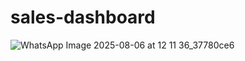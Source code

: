 # sales-dashboard
![WhatsApp Image 2025-08-06 at 12 11 36_37780ce6](https://github.com/user-attachments/assets/62c84edb-866c-444c-bc96-067c5755226b)
